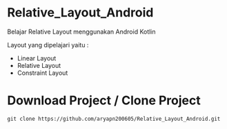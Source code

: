 # Relative_Layout_Android
Belajar Relative Layout menggunakan Android Kotlin

Layout yang dipelajari yaitu :
* Linear Layout
* Relative Layout
* Constraint Layout

# Download Project / Clone Project
``
git clone https://github.com/aryapn200605/Relative_Layout_Android.git
``
